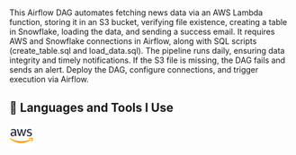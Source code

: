 <h1></h1>
<p>This Airflow DAG automates fetching news data via an AWS Lambda function, storing it in an S3 bucket, verifying file existence, creating a table in Snowflake, loading the data, and sending a success email. It requires AWS and Snowflake connections in Airflow, along with SQL scripts (create_table.sql and load_data.sql). The pipeline runs daily, ensuring data integrity and timely notifications. If the S3 file is missing, the DAG fails and sends an alert. Deploy the DAG, configure connections, and trigger execution via Airflow.</p>
<h2>🚀 Languages and Tools I Use</h2>
<p><a target="_blank" href="https://raw.githubusercontent.com/devicons/devicon/master/icons/amazonwebservices/amazonwebservices-original-wordmark.svg" style="display: inline-block;"><img src="https://raw.githubusercontent.com/devicons/devicon/master/icons/amazonwebservices/amazonwebservices-original-wordmark.svg" alt="aws" width="42" height="42" /></a></p>
